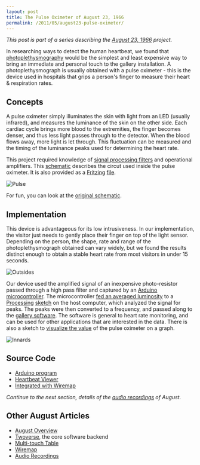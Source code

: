 ```yaml
---
layout: post
title: The Pulse Oximeter of August 23, 1966
permalink: /2011/05/august23-pulse-oximeter/
---
```


*This post is part of a series describing the
[August 23, 1966](/2011/05/august23/) project.*

In researching ways to detect the human heartbeat, we found that
[photoplethysmography](http://en.wikipedia.org/wiki/Photoplethysmograph)
would be the simplest and least expensive way to bring an immediate and personal
touch to the gallery installation. A photoplethysmograph is usually obtained
with a pulse oximeter - this is the device used in hospitals that grips a
person's finger to measure their heart & respiration rates.

## Concepts

A pulse oximeter simply illuminates the skin with light from an LED (usually
infrared), and measures the luminance of the skin on the other side. Each
cardiac cycle brings more blood to the extremities, the finger becomes denser,
and thus less light passes through to the detector. When the blood flows away,
more light is let through. This fluctuation can be measured and the timing of
the luminance peaks used for determining the heart rate.

This project required knowledge of [signal processing
filters](http://www.swarthmore.edu/NatSci/echeeve1/Ref/FilterBkgrnd/Filters.html)
and operational amplifiers. This
[schematic](https://github.com/peplin/pulse-oximeter/blob/master/docs/schematic-final.png)
describes the circut used inside the pulse oximeter. It is also provided as a
[Fritzing](http://fritzing.org/)
[file](https://raw.github.com/peplin/pulse-oximeter/master/docs/schematic.fz).

![Pulse](http://things.rhubarbtech.com/images/august23/schematic-final.png)

For fun, you can look at the [original schematic](https://github.com/peplin/pulse-oximeter/blob/master/docs/schematic-draft.jpg).

## Implementation

This device is advantageous for its low intrusiveness. In our implementation,
the visitor just needs to gently place their finger on top of the light sensor.
Depending on the person, the shape, rate and range of the photoplethysmograph
obtained can vary widely, but we found the results distinct enough to obtain a
stable heart rate from most visitors in under 15 seconds.

![Outsides](http://things.rhubarbtech.com/images/august23/pulse-outside.jpg)

Our device used the amplified signal of an inexpensive photo-resistor passed
through a high pass filter and captured by an [Arduino microcontroller](http://www.arduino.cc/).
The microcontroller
[fed an averaged luminosity](https://github.com/peplin/pulse-oximeter/blob/master/pox/pox.pde)
to a [Processing](http://processing.org/)
[sketch](https://github.com/peplin/pulse-oximeter/blob/master/viewer/viewer.pde)
on the host computer, which analyzed the signal for peaks. The peaks were then
converted to a frequency, and passed along to the
[gallery software](https://github.com/peplin/august23/blob/master/src/gallery/WiremapClient/WiremapClient.pde).
The software is general to heart rate monitoring, and can be used for other
applications that are interested in the data. There is also a sketch to
[visualize the value](https://github.com/peplin/pulse-oximeter/blob/master/viewer/viewer.pde)
of the pulse oximeter on a graph.

![Innards](http://things.rhubarbtech.com/images/august23/pulse-inside.jpg)

## Source Code

* [Arduino program](https://github.com/peplin/pulse-oximeter/blob/master/pox/pox.pde)
* [Heartbeat Viewer](https://github.com/peplin/pulse-oximeter/blob/master/viewer/viewer.pde)
* [Integrated with Wiremap](https://github.com/peplin/august23/blob/master/src/gallery/WiremapClient/HeartbeatDetector.pde)

*Continue to the next section, details of the
[audio recordings](/2011/05/august23-audio/) of August.*

## Other August Articles

* [August Overview](/2011/05/august23/)
* [Twoverse](/2011/05/august23-twoverse/), the core software backend
* [Multi-touch Table](/2011/05/august23-multitouch/)
* [Wiremap](/2011/05/august23-wiremap/)
* [Audio Recordings](/2011/05/august23-audio/)
